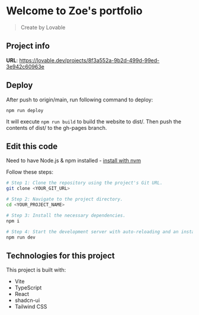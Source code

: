 # Welcome to Zoe's portfolio 
> Create by Lovable

## Project info

**URL**: https://lovable.dev/projects/8f3a552a-9b2d-499d-99ed-3e942c60963e

## Deploy

After push to origin/main, run following command to deploy: 

```
npm run deploy
```

It will execute `npm run build` to build the website to dist/.
Then push the contents of dist/ to the gh-pages branch.

## Edit this code

Need to have Node.js & npm installed - [install with nvm](https://github.com/nvm-sh/nvm#installing-and-updating)

Follow these steps:

```sh
# Step 1: Clone the repository using the project's Git URL.
git clone <YOUR_GIT_URL>

# Step 2: Navigate to the project directory.
cd <YOUR_PROJECT_NAME>

# Step 3: Install the necessary dependencies.
npm i

# Step 4: Start the development server with auto-reloading and an instant preview.
npm run dev
```

## Technologies for this project

This project is built with:

- Vite
- TypeScript
- React
- shadcn-ui
- Tailwind CSS